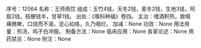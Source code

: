 序号：12064
名称：王师雨饮
组成：玉竹4钱，天冬2钱，麦冬2钱，生地3钱，阿胶2钱，桔梗钱半，甘草1钱。
出处：《喉科种福》卷四。
主治：嗜酒积热，致咽痛微嗽，口烧而不渴，足心如烙，久乃咽烂。
加减：None
功效：None
用法用量：煎汤，鸡子白冲服。
制备方法：None
临床应用：None
各家论述：None
用药禁忌：None
附注：None
